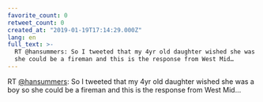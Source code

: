 ```yaml
---
favorite_count: 0
retweet_count: 0
created_at: "2019-01-19T17:14:29.000Z"
lang: en
full_text: >-
  RT @hansummers: So I tweeted that my 4yr old daughter wished she was a boy so
  she could be a fireman and this is the response from West Mid…
---
```


RT [@hansummers](https://twitter.com/hansummers): So I tweeted that my 4yr old
daughter wished she was a boy so she could be a fireman and this is the response
from West Mid…
